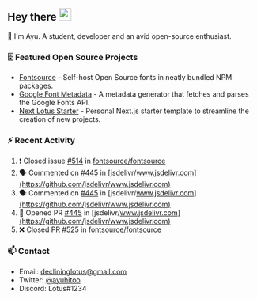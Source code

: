 ## Hey there <img src="https://media.giphy.com/media/hvRJCLFzcasrR4ia7z/giphy.gif" width="25" height="25">

📝 I'm Ayu. A student, developer and an avid open-source enthusiast.

### 🗄 Featured Open Source Projects

- [Fontsource](https://github.com/fontsource/fontsource) - Self-host Open Source fonts in neatly bundled NPM packages.
- [Google Font Metadata](https://github.com/fontsource/google-font-metadata) - A metadata generator that fetches and parses the Google Fonts API.
- [Next Lotus Starter](https://github.com/DecliningLotus/next-lotus-starter) - Personal Next.js starter template to streamline the creation of new projects.

### ⚡ Recent Activity

<!--START_SECTION:activity-->

1. ❗️ Closed issue [#514](https://github.com/fontsource/fontsource/issues/514) in [fontsource/fontsource](https://github.com/fontsource/fontsource)
2. 🗣 Commented on [#445](https://github.com/jsdelivr/www.jsdelivr.com/issues/445) in [jsdelivr/www.jsdelivr.com](https://github.com/jsdelivr/www.jsdelivr.com)
3. 🗣 Commented on [#445](https://github.com/jsdelivr/www.jsdelivr.com/issues/445) in [jsdelivr/www.jsdelivr.com](https://github.com/jsdelivr/www.jsdelivr.com)
4. 💪 Opened PR [#445](https://github.com/jsdelivr/www.jsdelivr.com/pull/445) in [jsdelivr/www.jsdelivr.com](https://github.com/jsdelivr/www.jsdelivr.com)
5. ❌ Closed PR [#525](https://github.com/fontsource/fontsource/pull/525) in [fontsource/fontsource](https://github.com/fontsource/fontsource)
<!--END_SECTION:activity-->

### 📫 Contact

- Email: declininglotus@gmail.com
- Twitter: [@ayuhitoo](https://twitter.com/ayuhitoo)
- Discord: Lotus#1234
